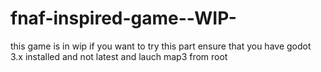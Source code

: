 # fnaf-inspired-game--WIP-
this game is in wip
if you want to try this part ensure that you have godot 3.x installed and not latest and lauch map3 from root
